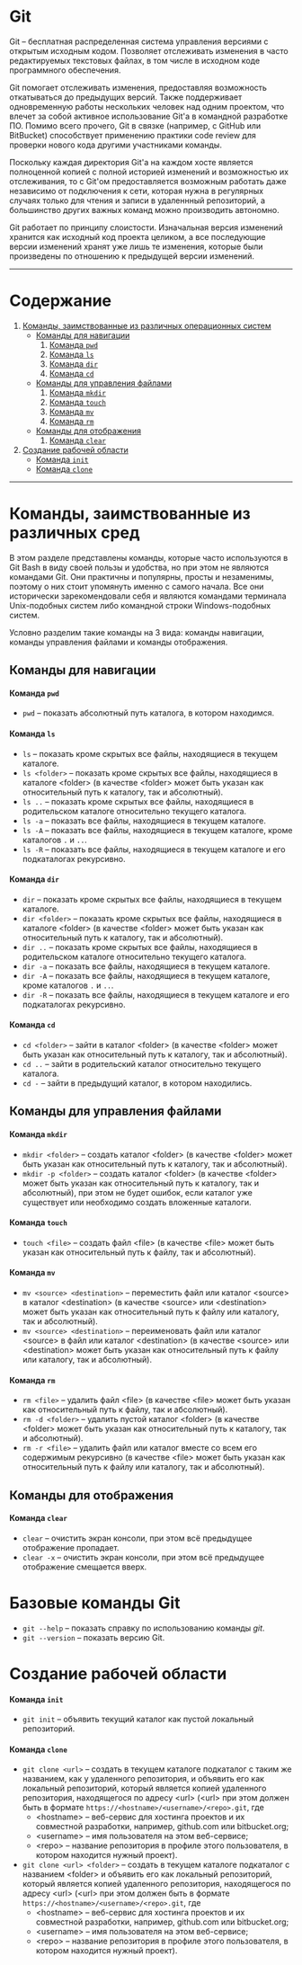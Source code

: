 # Git

Git – бесплатная распределенная система управления версиями с открытым исходным кодом. 
Позволяет отслеживать изменения в часто редактируемых текстовых файлах, 
в том числе в исходном коде программного обеспечения.  

Git помогает отслеживать изменения, предоставляя возможность откатываться до предыдущих версий. 
Также поддерживает одновременную работы нескольких человек над одним проектом, 
что влечет за собой активное использование Git'а в командной разработке ПО. 
Помимо всего прочего, Git в связке (например, с GitHub или BitBucket) способствует применению практики code review 
для проверки нового кода другими участниками команды.  

Поскольку каждая директория Git'а на каждом хосте является полноценной копией 
с полной историей изменений и возможностью их отслеживания, 
то с Git'ом предоставляется возможным работать даже независимо от подключения к сети, 
которая нужна в регулярных случаях только для чтения и записи в удаленнный репозиторий, 
а большинство других важных команд можно производить автономно.

Git работает по принципу слоистости. Изначальная версия изменений хранится как исходный код проекта целиком, 
а все последующие версии изменений хранят уже лишь те изменения, 
которые были произведены по отношению к предыдущей версии изменений.  

---

# Содержание

1. [Команды, заимствованные из различных операционных систем](#borrowed)
   * [Команды для навигации](#navigation)
      1. [Команда `pwd`](#pwd)
      2. [Команда `ls`](#ls)
      3. [Команда `dir`](#dir)
      4. [Команда `cd`](#cd)
   * [Команды для управления файлами](#filesmanagement)
      1. [Команда `mkdir`](#mkdir)
      2. [Команда `touch`](#touch)
      3. [Команда `mv`](#mv)
      4. [Команда `rm`](#rm)
   * [Команды для отображения](#view)
      1. [Команда `clear`](#clear)
2. [Создание рабочей области](#workingarea)
   * [Команда `init`](#init)
   * [Команда `clone`](#clone)

---

# <a name="borrowed"></a> Команды, заимствованные из различных сред

В этом разделе представлены команды, которые часто используются в Git Bash в виду своей пользы и удобства, 
но при этом не являются командами Git. Они практичны и популярны, просты и незаменимы, 
поэтому о них стоит упомянуть именно с самого начала. Все они исторически зарекомендовали себя 
и являются командами терминала Unix-подобных систем либо командной строки Windows-подобных систем.

Условно разделим такие команды на 3 вида: команды навигации, команды управления файлами и команды отображения.

## <a name="navigation"></a> Команды для навигации

#### <a name="pwd"></a> Команда `pwd`

- `pwd` – показать абсолютный путь каталога, в котором находимся.

#### <a name="ls"></a> Команда `ls`

- `ls` – показать кроме скрытых все файлы, находящиеся в текущем каталоге.
- `ls <folder>` – показать кроме скрытых все файлы, находящиеся в каталоге \<folder\> 
(в качестве \<folder\> может быть указан как относительный путь к каталогу, так и абсолютный).
- `ls ..` – показать кроме скрытых все файлы, находящиеся в родительском каталоге относительно текущего каталога.
- `ls -a` – показать все файлы, находящиеся в текущем каталоге.
- `ls -A` – показать все файлы, находящиеся в текущем каталоге, кроме каталогов `.` и `..`.
- `ls -R` – показать все файлы, находящиеся в текущем каталоге и его подкаталогах рекурсивно.

#### <a name="dir"></a> Команда `dir`

- `dir` – показать кроме скрытых все файлы, находящиеся в текущем каталоге.
- `dir <folder>` – показать кроме скрытых все файлы, находящиеся в каталоге \<folder\> 
(в качестве \<folder\> может быть указан как относительный путь к каталогу, так и абсолютный).
- `dir ..` – показать кроме скрытых все файлы, находящиеся в родительском каталоге относительно текущего каталога.
- `dir -a` – показать все файлы, находящиеся в текущем каталоге.
- `dir -A` – показать все файлы, находящиеся в текущем каталоге, кроме каталогов `.` и `..`.
- `dir -R` – показать все файлы, находящиеся в текущем каталоге и его подкаталогах рекурсивно.

#### <a name="cd"></a> Команда `cd`

- `cd <folder>` – зайти в каталог \<folder\> 
(в качестве \<folder\> может быть указан как относительный путь к каталогу, так и абсолютный).
- `cd ..` – зайти в родительский каталог относительно текущего каталога.
- `cd -` – зайти в предыдущий каталог, в котором находились.

## <a name="filesmanagement"></a> Команды для управления файлами

#### <a name="mkdir"></a> Команда `mkdir`

- `mkdir <folder>` – создать каталог \<folder\> 
(в качестве \<folder\> может быть указан как относительный путь к каталогу, так и абсолютный).
- `mkdir -p <folder>` – создать каталог \<folder\> 
(в качестве \<folder\> может быть указан как относительный путь к каталогу, так и абсолютный), 
при этом не будет ошибок, если каталог уже существует или необходимо создать вложенные каталоги.

#### <a name="touch"></a> Команда `touch`

- `touch <file>` – создать файл \<file\> 
(в качестве \<file\> может быть указан как относительный путь к файлу, так и абсолютный).

#### <a name="mv"></a> Команда `mv`

- `mv <source> <destination>` – переместить файл или каталог \<source\> в каталог \<destination\> 
(в качестве \<source\> или \<destination\> может быть указан как относительный путь к файлу или каталогу, 
так и абсолютный).
- `mv <source> <destination>` – переименовать файл или каталог \<source\> в файл или каталог \<destination\> 
(в качестве \<source\> или \<destination\> может быть указан как относительный путь к файлу или каталогу, 
так и абсолютный).

#### <a name="rm"></a> Команда `rm`

- `rm <file>` – удалить файл \<file\> 
(в качестве \<file\> может быть указан как относительный путь к файлу, так и абсолютный).
- `rm -d <folder>` – удалить пустой каталог \<folder\> 
(в качестве \<folder\> может быть указан как относительный путь к каталогу, так и абсолютный).
- `rm -r <file>` – удалить файл или каталог вместе со всем его содержимым рекурсивно 
(в качестве \<file\> может быть указан как относительный путь к файлу или каталогу, так и абсолютный).

## <a name="view"></a> Команды для отображения

#### <a name="clear"></a> Команда `clear`

- `clear` – очистить экран консоли, при этом всё предыдущее отображение пропадает.
- `clear -x` – очистить экран консоли, при этом всё предыдущее отображение смещается вверх.

# <a name="git"></a> Базовые команды Git

- `git --help` – показать справку по использованию команды *git*.
- `git --version` – показать версию Git.

# <a name="workingarea"></a> Создание рабочей области

#### <a name="init"></a> Команда `init`

- `git init` – объявить текущий каталог как пустой локальный репозиторий.

#### <a name="clone"></a> Команда `clone`

- `git clone <url>` – создать в текущем каталоге подкаталог с таким же названием, как у удаленного репозитория, 
и объявить его как локальный репозиторий, который является копией удаленного репозитория, находящегося по адресу \<url\> 
(\<url\> при этом должен быть в формате `https://<hostname>/<username>/<repo>.git`, где  
   * \<hostname\> – веб-сервис для хостинга проектов и их совместной разработки, например, github.com или bitbucket.org;  
   * \<username\> – имя пользователя на этом веб-сервисе;  
   * \<repo\> – название репозитория в профиле этого пользователя, в котором находится нужный проект).
- `git clone <url> <folder>` – создать в текущем каталоге подкаталог с названием \<folder\> 
и объявить его как локальный репозиторий, который является копией удаленного репозитория, находящегося по адресу \<url\> 
(\<url\> при этом должен быть в формате `https://<hostname>/<username>/<repo>.git`, где  
   * \<hostname\> – веб-сервис для хостинга проектов и их совместной разработки, например, github.com или bitbucket.org;  
   * \<username\> – имя пользователя на этом веб-сервисе;  
   * \<repo\> – название репозитория в профиле этого пользователя, в котором находится нужный проект).